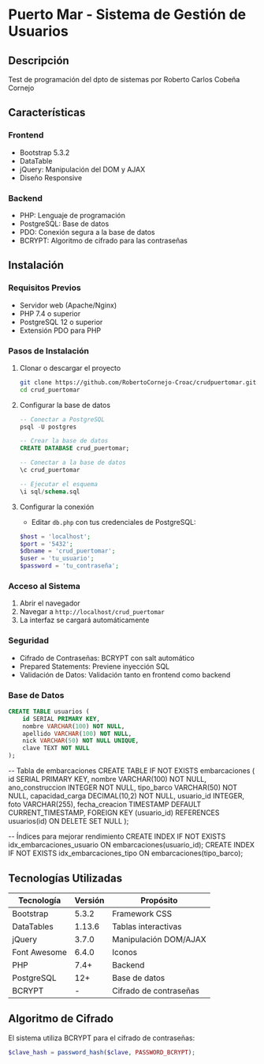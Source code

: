 # Puerto Mar - Sistema de Gestión de Usuarios

## Descripción

 Test de programación del dpto de sistemas por Roberto Carlos Cobeña Cornejo

## Características

### Frontend
- Bootstrap 5.3.2
- DataTable
- jQuery: Manipulación del DOM y AJAX
- Diseño Responsive

### Backend
- PHP: Lenguaje de programación
- PostgreSQL: Base de datos
- PDO: Conexión segura a la base de datos
- BCRYPT: Algoritmo de cifrado para las contraseñas

## Instalación
### Requisitos Previos
- Servidor web (Apache/Nginx)
- PHP 7.4 o superior
- PostgreSQL 12 o superior
- Extensión PDO para PHP

### Pasos de Instalación

1. Clonar o descargar el proyecto
   ```bash
   git clone https://github.com/RobertoCornejo-Croac/crudpuertomar.git
   cd crud_puertomar
   ```

2. Configurar la base de datos
   ```sql
   -- Conectar a PostgreSQL
   psql -U postgres
   
   -- Crear la base de datos
   CREATE DATABASE crud_puertomar;
   
   -- Conectar a la base de datos
   \c crud_puertomar
   
   -- Ejecutar el esquema
   \i sql/schema.sql
   ```

3. Configurar la conexión
   - Editar `db.php` con tus credenciales de PostgreSQL:
   ```php
   $host = 'localhost';
   $port = '5432';
   $dbname = 'crud_puertomar';
   $user = 'tu_usuario';
   $password = 'tu_contraseña';
   ```

### Acceso al Sistema
1. Abrir el navegador
2. Navegar a `http://localhost/crud_puertomar`
3. La interfaz se cargará automáticamente




### Seguridad
- Cifrado de Contraseñas: BCRYPT con salt automático
- Prepared Statements: Previene inyección SQL
- Validación de Datos: Validación tanto en frontend como backend




### Base de Datos
```sql
CREATE TABLE usuarios (
    id SERIAL PRIMARY KEY,
    nombre VARCHAR(100) NOT NULL,
    apellido VARCHAR(100) NOT NULL,
    nick VARCHAR(50) NOT NULL UNIQUE,
    clave TEXT NOT NULL
);
```

-- Tabla de embarcaciones
CREATE TABLE IF NOT EXISTS embarcaciones (
    id SERIAL PRIMARY KEY,
    nombre VARCHAR(100) NOT NULL,
    ano_construccion INTEGER NOT NULL,
    tipo_barco VARCHAR(50) NOT NULL,
    capacidad_carga DECIMAL(10,2) NOT NULL,
    usuario_id INTEGER,
    foto VARCHAR(255),
    fecha_creacion TIMESTAMP DEFAULT CURRENT_TIMESTAMP,
    FOREIGN KEY (usuario_id) REFERENCES usuarios(id) ON DELETE SET NULL
);

-- Índices para mejorar rendimiento
CREATE INDEX IF NOT EXISTS idx_embarcaciones_usuario ON embarcaciones(usuario_id);
CREATE INDEX IF NOT EXISTS idx_embarcaciones_tipo ON embarcaciones(tipo_barco);





## Tecnologías Utilizadas

| Tecnología | Versión | Propósito |
|------------|---------|-----------|
| Bootstrap | 5.3.2 | Framework CSS |
| DataTables | 1.13.6 | Tablas interactivas |
| jQuery | 3.7.0 | Manipulación DOM/AJAX |
| Font Awesome | 6.4.0 | Iconos |
| PHP | 7.4+ | Backend |
| PostgreSQL | 12+ | Base de datos |
| BCRYPT | - | Cifrado de contraseñas |




## Algoritmo de Cifrado

El sistema utiliza BCRYPT para el cifrado de contraseñas:

```php
$clave_hash = password_hash($clave, PASSWORD_BCRYPT);
```


